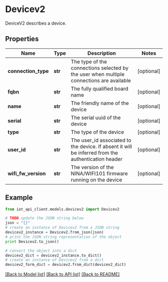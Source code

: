 # Devicev2

DeviceV2 describes a device.

## Properties
Name | Type | Description | Notes
------------ | ------------- | ------------- | -------------
**connection_type** | **str** | The type of the connections selected by the user when multiple connections are available | [optional] 
**fqbn** | **str** | The fully qualified board name | [optional] 
**name** | **str** | The friendly name of the device | [optional] 
**serial** | **str** | The serial uuid of the device | [optional] 
**type** | **str** | The type of the device | [optional] 
**user_id** | **str** | The user_id associated to the device. If absent it will be inferred from the authentication header | [optional] 
**wifi_fw_version** | **str** | The version of the NINA/WIFI101 firmware running on the device | [optional] 

## Example

```python
from iot_api_client.models.devicev2 import Devicev2

# TODO update the JSON string below
json = "{}"
# create an instance of Devicev2 from a JSON string
devicev2_instance = Devicev2.from_json(json)
# print the JSON string representation of the object
print Devicev2.to_json()

# convert the object into a dict
devicev2_dict = devicev2_instance.to_dict()
# create an instance of Devicev2 from a dict
devicev2_form_dict = devicev2.from_dict(devicev2_dict)
```
[[Back to Model list]](../README.md#documentation-for-models) [[Back to API list]](../README.md#documentation-for-api-endpoints) [[Back to README]](../README.md)


